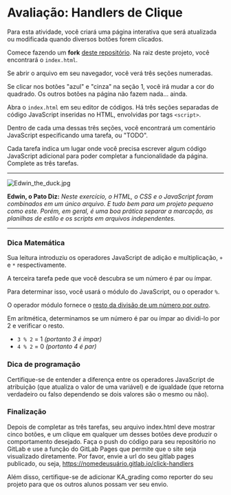 # Avaliação: Handlers de Clique #

Para esta atividade, você criará uma página interativa que será atualizada ou modificada quando diversos botões forem clicados.

Comece fazendo um **fork** [deste repositório](https://gitlab.com/kenzie-academy-brasil/se/fe/getting-started-with-javascript/s_click-handlers). Na raiz deste projeto, você encontrará o `index.html`.

Se abrir o arquivo em seu navegador, você verá três seções numeradas.

Se clicar nos botões "azul" e "cinza" na seção 1, você irá mudar a cor do quadrado. Os outros botões na página não fazem nada… ainda.

Abra o `index.html` em seu editor de códigos. Há três seções separadas de código JavaScript inseridas no HTML, envolvidas por tags `<script>`.

Dentro de cada uma dessas três seções, você encontrará um comentário JavaScript especificando uma tarefa, ou "TODO".

Cada tarefa indica um lugar onde você precisa escrever algum código JavaScript adicional para poder completar a funcionalidade da página. Complete as três tarefas.

* * *

![Edwin_the_duck.jpg](https://i.snag.gy/xZgaDe.jpg)

**Edwin, o Pato Diz:** _Neste exercício, o HTML, o CSS e o JavaScript foram combinados em um único arquivo. E tudo bem para um projeto pequeno como este. Porém, em geral, é uma boa prática separar a marcação, as planilhas de estilo e os scripts em arquivos independentes._

* * *

### Dica Matemática ###

Sua leitura introduziu os operadores JavaScript de adição e multiplicação, `+` e `*` respectivamente.

A terceira tarefa pede que você descubra se um número é par ou ímpar.

Para determinar isso, você usará o módulo do JavaScript, ou o operador `%`.

O operador módulo fornece o [resto da divisão de um número por outro](https://www.mathsisfun.com/numbers/division-remainder.html).

Em aritmética, determinamos se um número é par ou ímpar ao dividi-lo por 2 e verificar o resto.

-   `3 % 2` = 1 _(portanto 3 é ímpar)_
-   `4 % 2` = 0 _(portanto 4 é par)_

### Dica de programação ###

Certifique-se de entender a diferença entre os operadores JavaScript de atribuição (que atualiza o valor de uma variável) e de igualdade (que retorna verdadeiro ou falso dependendo se dois valores são o mesmo ou não).

### Finalização ###

Depois de completar as três tarefas, seu arquivo index.html deve mostrar cinco botões, e um clique em qualquer um desses botões deve produzir o comportamento desejado. Faça o push do código para seu repositório no GitLab e use a função do GitLab Pages que permite que o site seja visualizado diretamente. Por favor, envie a url do seu gitlab pages publicado, ou seja, https://nomedeusuário.gitlab.io/click-handlers

Além disso, certifique-se de adicionar KA_grading como reporter do seu projeto para que os outros alunos possam ver seu envio.

